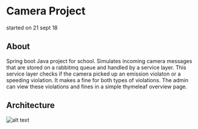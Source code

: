 # Camera Project
started on 21 sept 18

## About
Spring boot Java project for school. 
Simulates incoming camera messages that are stored on a rabbitmq queue and handled by a service layer. This service layer checks if the camera picked up an emission violaton or a speeding violation. It makes a fine for both types of violations. The admin can view these violations and fines in a simple thymeleaf overview page.

## Architecture
![alt text](https://github.com/TheRealJonathanPeers/camera_project/blob/master/cameraproject_architectuur.png)

